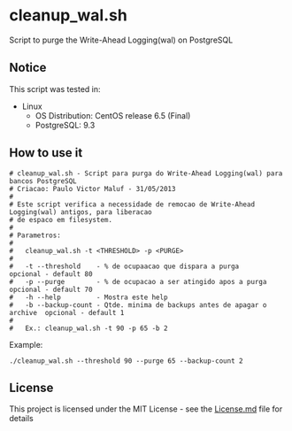 # cleanup_wal.sh

Script to purge the Write-Ahead Logging(wal) on PostgreSQL

## Notice

This script was tested in:

* Linux
  * OS Distribution: CentOS release 6.5 (Final)
  * PostgreSQL: 9.3

## How to use it

```
# cleanup_wal.sh - Script para purga do Write-Ahead Logging(wal) para bancos PostgreSQL
# Criacao: Paulo Victor Maluf - 31/05/2013
#
# Este script verifica a necessidade de remocao de Write-Ahead Logging(wal) antigos, para liberacao
# de espaco em filesystem.
#
# Parametros:
#
#   cleanup_wal.sh -t <THRESHOLD> -p <PURGE>
#
#   -t --threshold    - % de ocupaacao que dispara a purga                 opcional - default 80
#   -p --purge        - % de ocupacao a ser atingido apos a purga          opcional - default 70
#   -h --help         - Mostra este help
#   -b --backup-count - Qtde. minima de backups antes de apagar o archive  opcional - default 1
#
#   Ex.: cleanup_wal.sh -t 90 -p 65 -b 2
```

Example:
```
./cleanup_wal.sh --threshold 90 --purge 65 --backup-count 2
```

## License

This project is licensed under the MIT License - see the [License.md](License.md) file for details
